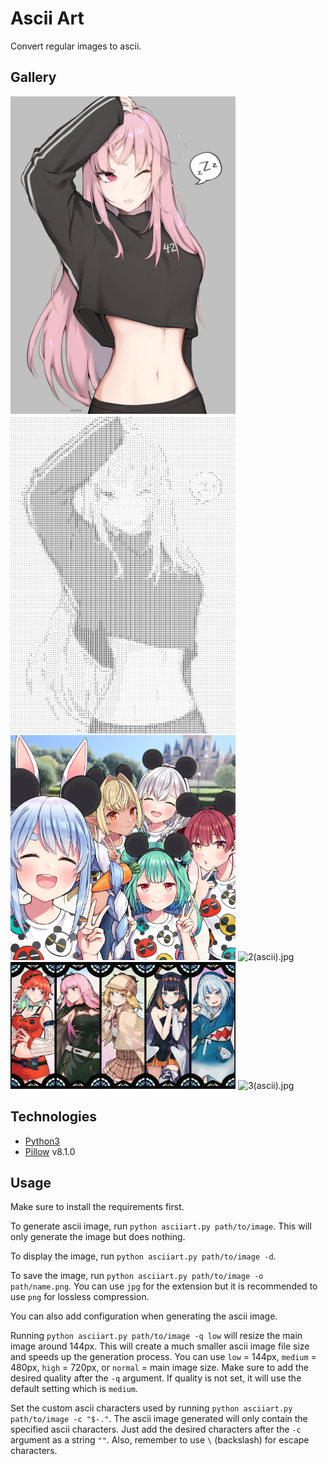 # Ascii Art

Convert regular images to ascii.

## Gallery

<img src='samples/1.jpg' alt='1.jpg' width=360 />
<img src='samples/1(ascii).jpg' alt='1(ascii).jpg' width=360 />
<br />
<img src='samples/2.jpg' alt='2.jpg' width=360 />
<img src='samples/2(ascii).jpg' alt='2(ascii).jpg' width=360 />
<br />
<img src='samples/3.jpg' alt='3.jpg' width=360 />
<img src='samples/3(ascii).jpg' alt='3(ascii).jpg' width=360 />

## Technologies

- [Python3](https://www.python.org/)
- [Pillow](https://python-pillow.org/) v8.1.0

## Usage

Make sure to install the requirements first.

To generate ascii image, run `python asciiart.py path/to/image`. This will only generate the image
but does nothing.

To display the image, run `python asciiart.py path/to/image -d`.

To save the image, run `python asciiart.py path/to/image -o path/name.png`. You can use `jpg` for
the extension but it is recommended to use `png` for lossless compression.

You can also add configuration when generating the ascii image.

Running `python asciiart.py path/to/image -q low` will resize the main image around 144px.
This will create a much smaller ascii image file size and speeds up the generation process.
You can use `low` = 144px, `medium` = 480px, `high` = 720px, or `normal` = main image size.
Make sure to add the desired quality after the `-q` argument.
If quality is not set, it will use the default setting which is `medium`.

Set the custom ascii characters used by running `python asciiart.py path/to/image -c "$-."`.
The ascii image generated will only contain the specified ascii characters.
Just add the desired characters after the `-c` argument as a string `""`.
Also, remember to use `\` (backslash) for escape characters.

